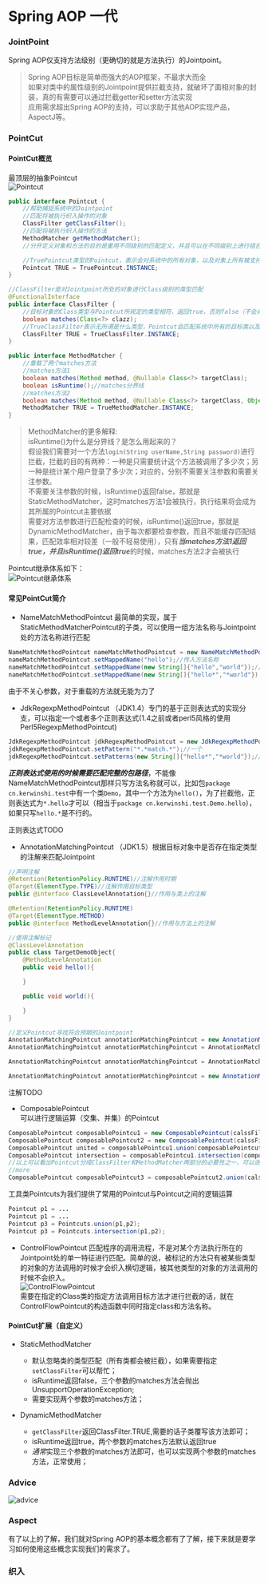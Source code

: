 # Spring AOP 一代  
### JointPoint  
Spring AOP仅支持方法级别（更确切的就是方法执行）的Jointpoint。  
>Spring AOP目标是简单而强大的AOP框架，不最求大而全  
>如果对类中的属性级别的Jointpoint提供拦截支持，就破坏了面相对象的封装，真的有需要可以通过拦截getter和setter方法实现  
>应用需求超出Spring AOP的支持，可以求助于其他AOP实现产品，AspectJ等。

### PointCut
#### PointCut概览 
最顶层的抽象Pointcut  
![Pointcut](./Image/003/Pointcut.png)
```java
public interface Pointcut {
    //帮助捕捉系统中的Jointpoint
    //匹配将被执行织入操作的对象
    ClassFilter getClassFilter();
    //匹配将被执行织入操作的方法
    MethodMatcher getMethodMatcher();
    //分开定义对象和方法的目的是重用不同级别的匹配定义，并且可以在不同级别上进行组合，或者强制让某个子类只覆写相应的方法定义

    //TruePointcut类型的Pointcut，表示会对系统中的所有对象，以及对象上所有被支持的Jointpoint进行匹配
    Pointcut TRUE = TruePointcut.INSTANCE;
}

//ClassFilter是对Jointpoint所处的对象进行Class级别的类型匹配
@FunctionalInterface
public interface ClassFilter {
    //目标对象的Class类型与Pointcut所规定的类型相符，返回true，否则false（不会对该类型的目标对象进行织入操作）
    boolean matches(Class<?> clazz);
    //TrueClassFilter表示无所谓是什么类型，Pointcut会匹配系统中所有的目标类以及他们的实例
    ClassFilter TRUE = TrueClassFilter.INSTANCE;
}

public interface MethodMatcher {
    //重载了两个matches方法
    //matches方法1
    boolean matches(Method method, @Nullable Class<?> targetClass);
    boolean isRuntime();//matches分界线
    //matches方法2
    boolean matches(Method method, @Nullable Class<?> targetClass, Object... args);
    MethodMatcher TRUE = TrueMethodMatcher.INSTANCE;
}
```  
>MethodMatcher的更多解释:  
>isRuntime()为什么是分界线？是怎么用起来的？  
>假设我们需要对一个方法`login(String userName,String password)`进行拦截，拦截的目的有两种：一种是只需要统计这个方法被调用了多少次；另一种是统计某个用户登录了多少次；对应的，分别不需要关注参数和需要关注参数。  
>不需要关注参数的时候，isRuntime()返回false，那就是StaticMethodMatcher，这时matches方法1会被执行，执行结果将会成为其所属的Pointcut主要依据  
>需要对方法参数进行匹配检查的时候，isRuntime()返回true，那就是DynamicMethodMatcher，由于每次都要检查参数，而且不能缓存匹配结果，匹配效率相对较差（一般不轻易使用），只有***当matches方法1返回true，并且isRuntime()返回true***的时候，matches方法2才会被执行

Pointcut继承体系如下：  
![Pointcut继承体系](./Image/003/Pointcut继承体系.png)  
 
#### 常见PointCut简介
- NameMatchMethodPointcut
最简单的实现，属于StaticMethodMatcherPointcut的子类，可以使用一组方法名称与Jointpoint处的方法名称进行匹配  
```java
NameMatchMethodPointcut nameMatchMethodPointcut = new NameMatchMethodPointcut();
nameMatchMethodPointcut.setMappedName("hello");//传入方法名称
nameMatchMethodPointcut.setMappedName(new String[]{"hello","world"});//传入多个方法名称
nameMatchMethodPointcut.setMappedName(new String[]{"hello*","*world"});//*表示通配符，如果还要更多，可以使用正则表达式
```
由于不关心参数，对于重载的方法就无能为力了  

- JdkRegexpMethodPointcut
（JDK1.4）专门的基于正则表达式的实现分支，可以指定一个或者多个正则表达式(1.4之前或者perl5风格的使用Perl5RegexpMethodPointcut)
```java
JdkRegexpMethodPointcut jdkRegexpMethodPointcut = new JdkRegexpMethodPointcut();
jdkRegexpMethodPointcut.setPattern("*.*match.*");//一个
jdkRegexpMethodPointcut.setPatterns(new String[]{"hello*","*world"});//多个
```
***正则表达式使用的时候需要匹配完整的包路径***，不能像NameMatchMethodPointcut那样只写方法名称就可以，比如包`package cn.kerwinshi.test`中有一个类`Demo`，其中一个方法为`hello()`，为了拦截他，正则表达式为`*.hello`才可以（相当于`package cn.kerwinshi.test.Demo.hello`），如果只写`hello.*`是不行的。  

正则表达式TODO

- AnnotationMatchingPointcut
（JDK1.5）根据目标对象中是否存在指定类型的注解来匹配Jointpoint  
```java  
//声明注解
@Retention(RetentionPolicy.RUNTIME)//注解作用时期
@Target(ElementType.TYPE)//注解作用目标类型
public @interface ClassLevelAnnotation{}//作用与类上的注解

@Retention(RetentionPolicy.RUNTIME)
@Target(ElementType.METHOD)
public @interface MethodLevelAnnotation{}//作用与方法上的注解

//使用注解标记
@ClassLevelAnnotation
public class TargetDemoObject{
    @MethodLevelAnnotation
    public void hello(){

    }

    public void world(){

    }
}

//定义Pointcut寻找符合预期的Jointpoint
AnnotationMatchingPointcut annotationMatchingPointcut = new AnnotationMatchingPointcut(ClassLevelAnnotation.class);//指定匹配类级别的注解，所有方法都会被拦截
AnnotationMatchingPointcut annotationMatchingPointcut = AnnotationMatchingPointcut.forClassAnnotation(ClassLevelAnnotation.class);//通过静态方法forClassAnnotation指定，等价的  

AnnotationMatchingPointcut annotationMatchingPointcut = AnnotationMatchingPointcut.forMethodAnnotation(MethodLevelAnnotation.class);//指定方法级别的注解，拦截指定注解注解的方法

AnnotationMatchingPointcut annotationMatchingPointcut = new AnnotationMatchingPointcut(ClassLevelAnnotation.class，MethodLevelAnnotation.class);//同时指定匹配类级别的注解和方法级别的注解，进一步缩小范围为指定标记类的指定标记方法
```  

注解TODO

- ComposablePointcut  
可以进行逻辑运算（交集、并集）的Pointcut  
```java
ComposablePointcut composablePointcu1 = new ComposablePointcut(calssFilter1, methodFilter1);
ComposablePointcut composablePointcut2 = new ComposablePointcut(calssFilter2, methodFilter2);
ComposablePointcut united = composablePointcu1.union(composablePointcut2);//求并集
ComposablePointcut intersection = composablePointcu1.intersection(composablePointcut2);//求交集
//以上可以看出Pointcut分成ClassFilter和MethodMatcher两部分的必要性之一，可以进行组合
//more  
ComposablePointcut composablePointcut3 = composablePointcut2.union(calssFilter1).intersection(methodFilter1);
```
工具类Pointcuts为我们提供了常用的Pointcut与Pointcut之间的逻辑运算
```java
Pointcut p1 = ...
Pointcut p1 = ...
Pointcut p3 = Pointcuts.union(p1,p2);
Pointcut p3 = Pointcuts.intersection(p1,p2);
```

- ControlFlowPointcut
匹配程序的调用流程，不是对某个方法执行所在的Jointpoint处的单一特征进行匹配。简单的说，被标记的方法只有被某些类型的对象的方法调用的时候才会织入横切逻辑，被其他类型的对象的方法调用的时候不会织入。   
![ControlFlowPointcut](./Image/003/ControlFlowPointcut.png)  
需要在指定的Class类的指定方法调用目标方法才进行拦截的话，就在ControlFlowPointcut的构造函数中同时指定class和方法名称。  

#### PointCut扩展（自定义）  
- StaticMethodMatcher  
    - 默认忽略类的类型匹配（所有类都会被拦截），如果需要指定`setClassFilter`可以帮忙；
    - isRuntime返回false，三个参数的matches方法会抛出UnsupportOperationException;
    - 需要实现两个参数的matches方法；

- DynamicMethodMatcher
    - `getClassFilter`返回ClassFilter.TRUE,需要的话子类覆写该方法即可；
    - isRuntime返回true，两个参数的matches方法默认返回true
    - *通常*实现三个参数的matches方法即可，也可以实现两个参数的matches方法，正常使用；

### Advice  
![advice](./Image/003/Advice.png) 


### Aspect   


有了以上的了解，我们就对Spring AOP的基本概念都有了了解，接下来就是要学习如何使用这些概念实现我们的需求了。

### 织入






